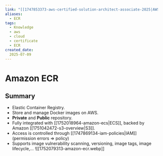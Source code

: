 ```yaml
---
link: "[[1747853373-aws-certified-solution-architect-associate-2025|AWS Certified Solution Architect Associate 2025]]"
aliases: 
  - ECR
tags:
  - Knowledge
  - aws
  - cloud
  - certificate
  - ECR
created_date:
  2025-07-09
---
```

# Amazon ECR
## Summary
- Elastic Container Registry.
- Store and manage Docker images on AWS.
- **Private** and **Public** repository.
- Fully integrated with [[1752018964-amazon-ecs|ECS]], backed by Amazon [[1751042472-s3-overview|S3]].
- Access is controlled through [[1747869134-iam-policies|IAM]] (permission errors => policy)
- Supports image vulnerability scanning, versioning, image tags, image lifecycle,...
![[1752079313-amazon-ecr.webp]]


